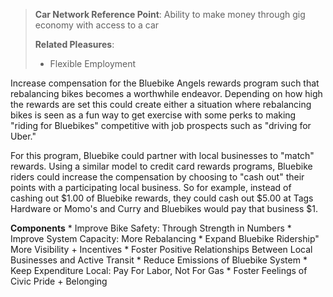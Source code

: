 > **Car Network Reference Point**: 
> Ability to make money through gig economy with access to a car
> 
> **Related Pleasures**: 
> * Flexible Employment

Increase compensation for the Bluebike Angels rewards program such that rebalancing bikes becomes a worthwhile endeavor. Depending on how high the rewards are set this could create either a situation where rebalancing bikes is seen as a fun way to get exercise with some perks to making "riding for Bluebikes" competitive with job prospects such as "driving for Uber."

For this program, Bluebike could partner with local businesses to "match" rewards. Using a similar model to credit card rewards programs, Bluebike riders could increase the compensation by choosing to "cash out" their points with a participating local business. So for example, instead of cashing out $1.00 of Bluebike rewards, they could cash out $5.00 at Tags Hardware or Momo's and Curry and Bluebikes would pay that business $1. 

**Components** 
	* Improve Bike Safety: Through Strength in Numbers
	* Improve System Capacity: More Rebalancing
	* Expand Bluebike Ridership" More Visibility + Incentives
	* Foster Positive Relationships Between Local Businesses and Active Transit
	* Reduce Emissions of Bluebike System
	* Keep Expenditure Local: Pay For Labor, Not For Gas
	* Foster Feelings of Civic Pride + Belonging

